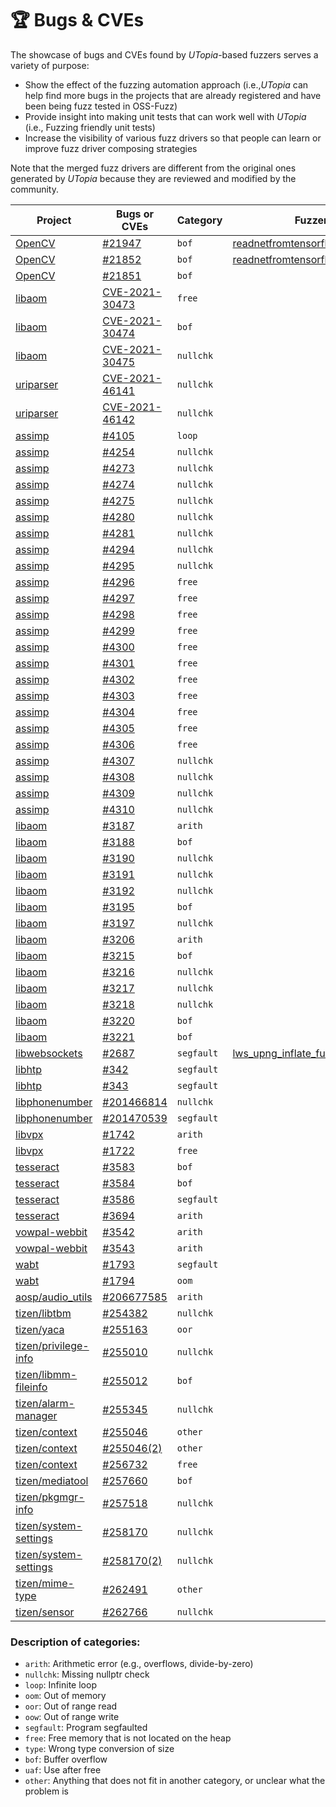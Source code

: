 # 🏆 Bugs & CVEs 

The showcase of bugs and CVEs found by *UTopia*-based fuzzers serves a variety of purpose:
- Show the effect of the fuzzing automation approach (i.e.,*UTopia* can help find more bugs in the projects that are already registered and have been being fuzz tested in OSS-Fuzz)
- Provide insight into making unit tests that can work well with *UTopia* (i.e., Fuzzing friendly unit tests)
- Increase the visibility of various fuzz drivers so that people can learn or improve fuzz driver composing strategies

Note that the merged fuzz drivers are different from the original ones generated by *UTopia* because they are reviewed and modified by the community.

Project | Bugs or CVEs | Category | Fuzzer
----- | ----------- | ------ | ---------
[OpenCV](https://github.com/opencv/opencv) | [#21947](https://github.com/opencv/opencv/issues/21947) | `bof` | [readnetfromtensorflow_fuzzer.cc](https://github.com/google/oss-fuzz/pull/7781)
[OpenCV](https://github.com/opencv/opencv) | [#21852](https://github.com/opencv/opencv/issues/21852) | `bof` | [readnetfromtensorflow_fuzzer.cc](https://github.com/google/oss-fuzz/pull/7781)
[OpenCV](https://github.com/opencv/opencv) | [#21851](https://github.com/opencv/opencv/issues/21851) | `bof` |
[libaom](https://aomedia.googlesource.com/aom/) | [CVE-2021-30473](https://cve.mitre.org/cgi-bin/cvename.cgi?name=CVE-2021-30473) | `free` |
[libaom](https://aomedia.googlesource.com/aom/) | [CVE-2021-30474](https://cve.mitre.org/cgi-bin/cvename.cgi?name=CVE-2021-30474) | `bof` |
[libaom](https://aomedia.googlesource.com/aom/) | [CVE-2021-30475](https://cve.mitre.org/cgi-bin/cvename.cgi?name=CVE-2021-30475) | `nullchk` |
[uriparser](https://github.com/uriparser/uriparser) | [CVE-2021-46141](https://cve.mitre.org/cgi-bin/cvename.cgi?name=CVE-2021-46141) | `nullchk` |
[uriparser](https://github.com/uriparser/uriparser) | [CVE-2021-46142](https://cve.mitre.org/cgi-bin/cvename.cgi?name=CVE-2021-46142) | `nullchk` |
[assimp](https://github.com/assimp/assimp) | [#4105](https://github.com/assimp/assimp/issues/4105) | `loop` |
[assimp](https://github.com/assimp/assimp) | [#4254](https://github.com/assimp/assimp/issues/4254) | `nullchk` |
[assimp](https://github.com/assimp/assimp) | [#4273](https://github.com/assimp/assimp/issues/4273) | `nullchk` |
[assimp](https://github.com/assimp/assimp) | [#4274](https://github.com/assimp/assimp/issues/4274) | `nullchk` |
[assimp](https://github.com/assimp/assimp) | [#4275](https://github.com/assimp/assimp/issues/4275) | `nullchk` |
[assimp](https://github.com/assimp/assimp) | [#4280](https://github.com/assimp/assimp/issues/4280) | `nullchk` |
[assimp](https://github.com/assimp/assimp) | [#4281](https://github.com/assimp/assimp/issues/4281) | `nullchk` |
[assimp](https://github.com/assimp/assimp) | [#4294](https://github.com/assimp/assimp/issues/4294) | `nullchk` |
[assimp](https://github.com/assimp/assimp) | [#4295](https://github.com/assimp/assimp/issues/4295) | `nullchk` |
[assimp](https://github.com/assimp/assimp) | [#4296](https://github.com/assimp/assimp/issues/4296) | `free` |
[assimp](https://github.com/assimp/assimp) | [#4297](https://github.com/assimp/assimp/issues/4297) | `free` |
[assimp](https://github.com/assimp/assimp) | [#4298](https://github.com/assimp/assimp/issues/4298) | `free` |
[assimp](https://github.com/assimp/assimp) | [#4299](https://github.com/assimp/assimp/issues/4299) | `free` |
[assimp](https://github.com/assimp/assimp) | [#4300](https://github.com/assimp/assimp/issues/4300) | `free` |
[assimp](https://github.com/assimp/assimp) | [#4301](https://github.com/assimp/assimp/issues/4301) | `free` |
[assimp](https://github.com/assimp/assimp) | [#4302](https://github.com/assimp/assimp/issues/4302) | `free` |
[assimp](https://github.com/assimp/assimp) | [#4303](https://github.com/assimp/assimp/issues/4303) | `free` |
[assimp](https://github.com/assimp/assimp) | [#4304](https://github.com/assimp/assimp/issues/4304) | `free` |
[assimp](https://github.com/assimp/assimp) | [#4305](https://github.com/assimp/assimp/issues/4305) | `free` |
[assimp](https://github.com/assimp/assimp) | [#4306](https://github.com/assimp/assimp/issues/4306) | `free` |
[assimp](https://github.com/assimp/assimp) | [#4307](https://github.com/assimp/assimp/issues/4307) | `nullchk` |
[assimp](https://github.com/assimp/assimp) | [#4308](https://github.com/assimp/assimp/issues/4308) | `nullchk` |
[assimp](https://github.com/assimp/assimp) | [#4309](https://github.com/assimp/assimp/issues/4309) | `nullchk` |
[assimp](https://github.com/assimp/assimp) | [#4310](https://github.com/assimp/assimp/issues/4310) | `nullchk` |
[libaom](https://aomedia.googlesource.com/aom/) | [#3187](https://bugs.chromium.org/p/aomedia/issues/detail?id=3187) | `arith` |
[libaom](https://aomedia.googlesource.com/aom/) | [#3188](https://bugs.chromium.org/p/aomedia/issues/detail?id=3188) | `bof` |
[libaom](https://aomedia.googlesource.com/aom/) | [#3190](https://bugs.chromium.org/p/aomedia/issues/detail?id=3190) | `nullchk` |
[libaom](https://aomedia.googlesource.com/aom/) | [#3191](https://bugs.chromium.org/p/aomedia/issues/detail?id=3191) | `nullchk` |
[libaom](https://aomedia.googlesource.com/aom/) | [#3192](https://bugs.chromium.org/p/aomedia/issues/detail?id=3192) | `nullchk` |
[libaom](https://aomedia.googlesource.com/aom/) | [#3195](https://bugs.chromium.org/p/aomedia/issues/detail?id=3195) | `bof` |
[libaom](https://aomedia.googlesource.com/aom/) | [#3197](https://bugs.chromium.org/p/aomedia/issues/detail?id=3197) | `nullchk` |
[libaom](https://aomedia.googlesource.com/aom/) | [#3206](https://bugs.chromium.org/p/aomedia/issues/detail?id=3206) | `arith` |
[libaom](https://aomedia.googlesource.com/aom/) | [#3215](https://bugs.chromium.org/p/aomedia/issues/detail?id=3215) | `bof` |
[libaom](https://aomedia.googlesource.com/aom/) | [#3216](https://bugs.chromium.org/p/aomedia/issues/detail?id=3216) | `nullchk` |
[libaom](https://aomedia.googlesource.com/aom/) | [#3217](https://bugs.chromium.org/p/aomedia/issues/detail?id=3217) | `nullchk` |
[libaom](https://aomedia.googlesource.com/aom/) | [#3218](https://bugs.chromium.org/p/aomedia/issues/detail?id=3218) | `nullchk` |
[libaom](https://aomedia.googlesource.com/aom/) | [#3220](https://bugs.chromium.org/p/aomedia/issues/detail?id=3220) | `bof` |
[libaom](https://aomedia.googlesource.com/aom/) | [#3221](https://bugs.chromium.org/p/aomedia/issues/detail?id=3221) | `bof` |
[libwebsockets](https://github.com/warmcat/libwebsockets) | [#2687](https://github.com/warmcat/libwebsockets/issues/2687) | `segfault` | [lws_upng_inflate_fuzzer.cpp](https://github.com/google/oss-fuzz/pull/7977)
[libhtp](https://github.com/OISF/libhtp) | [#342](https://github.com/OISF/libhtp/issues/342) | `segfault` |
[libhtp](https://github.com/OISF/libhtp) | [#343](https://github.com/OISF/libhtp/issues/343) | `segfault` |
[libphonenumber](https://github.com/google/libphonenumber) | [#201466814](https://issuetracker.google.com/issues/201466814) | `nullchk` |
[libphonenumber](https://github.com/google/libphonenumber) | [#201470539](https://issuetracker.google.com/issues/201470539) | `segfault` |
[libvpx](https://github.com/webmproject/libvpx) | [#1742](https://bugs.chromium.org/p/webm/issues/detail?id=1742#c3) | `arith` |
[libvpx](https://github.com/webmproject/libvpx) | [#1722](https://bugs.chromium.org/p/webm/issues/detail?id=1722#c11) | `free` |
[tesseract](https://github.com/tesseract-ocr/tesseract) | [#3583](https://github.com/tesseract-ocr/tesseract/issues/3583) | `bof` |
[tesseract](https://github.com/tesseract-ocr/tesseract) | [#3584](https://github.com/tesseract-ocr/tesseract/issues/3584) | `bof` |
[tesseract](https://github.com/tesseract-ocr/tesseract) | [#3586](https://github.com/tesseract-ocr/tesseract/issues/3586) | `segfault` |
[tesseract](https://github.com/tesseract-ocr/tesseract) | [#3694](https://github.com/tesseract-ocr/tesseract/issues/3694) | `arith` |
[vowpal-webbit](https://github.com/VowpalWabbit/vowpal_wabbit) | [#3542](https://github.com/VowpalWabbit/vowpal_wabbit/issues/3542) | `arith` |
[vowpal-webbit](https://github.com/VowpalWabbit/vowpal_wabbit) | [#3543](https://github.com/VowpalWabbit/vowpal_wabbit/issues/3543) | `arith` |
[wabt](https://github.com/WebAssembly/wabt) | [#1793](https://github.com/WebAssembly/wabt/issues/1793) | `segfault` |
[wabt](https://github.com/WebAssembly/wabt) | [#1794](https://github.com/WebAssembly/wabt/issues/1794) | `oom` |
[aosp/audio_utils](https://issuetracker.google.com/issues/206677585) | [#206677585](https://issuetracker.google.com/action/issues/206677585/attachments/35499109?download=true) | `arith` |
[tizen/libtbm](https://review.tizen.org/gerrit/#/admin/projects/platform/core/uifw/libtbm) | [#254382](https://review.tizen.org/gerrit/#/c/platform/core/uifw/libtbm/+/254382/) | `nullchk` |
[tizen/yaca](https://review.tizen.org/gerrit/#/admin/projects/platform/core/security/yaca) | [#255163](https://review.tizen.org/gerrit/#/c/platform/core/security/yaca/+/255163/) | `oor` |
[tizen/privilege-info](https://review.tizen.org/gerrit/#/admin/projects/platform/core/security/privilege-info) | [#255010](https://review.tizen.org/gerrit/#/c/platform/core/security/privilege-info/+/255010/) | `nullchk` |
[tizen/libmm-fileinfo](https://review.tizen.org/gerrit/#/admin/projects/platform/core/multimedia/libmm-fileinfo) | [#255012](https://review.tizen.org/gerrit/#/c/platform/core/multimedia/libmm-fileinfo/+/255012/) | `bof` |
[tizen/alarm-manager](https://review.tizen.org/gerrit/#/admin/projects/platform/core/appfw/alarm-manager) | [#255345](https://review.tizen.org/gerrit/#/c/platform/core/appfw/alarm-manager/+/255345/) | `nullchk` |
[tizen/context](https://review.tizen.org/gerrit/#/admin/projects/platform/core/api/context) | [#255046](https://review.tizen.org/gerrit/#/c/platform/core/api/context/+/255046/) | `other` |
[tizen/context](https://review.tizen.org/gerrit/#/admin/projects/platform/core/api/context) | [#255046(2)](https://review.tizen.org/gerrit/#/c/platform/core/api/context/+/255046/) | `other` |
[tizen/context](https://review.tizen.org/gerrit/#/admin/projects/platform/core/api/context) | [#256732](https://review.tizen.org/gerrit/#/c/platform/core/api/context/+/256732/) | `free` |
[tizen/mediatool](https://review.tizen.org/gerrit/#/admin/projects/platform/core/api/mediatool) | [#257660](https://review.tizen.org/gerrit/#/c/platform/core/api/mediatool/+/257660/) | `bof` |
[tizen/pkgmgr-info](https://review.tizen.org/gerrit/#/admin/projects/platform/core/appfw/pkgmgr-info) | [#257518](https://review.tizen.org/gerrit/#/c/platform/core/appfw/pkgmgr-info/+/257518/) | `nullchk` |
[tizen/system-settings](https://review.tizen.org/gerrit/#/admin/projects/platform/core/api/system-settings) | [#258170](https://review.tizen.org/gerrit/#/c/platform/core/api/system-settings/+/258170/) | `nullchk` |
[tizen/system-settings](https://review.tizen.org/gerrit/#/admin/projects/platform/core/api/system-settings) | [#258170(2)](https://review.tizen.org/gerrit/#/c/platform/core/api/system-settings/+/258170/) | `nullchk` |
[tizen/mime-type](https://review.tizen.org/gerrit/#/admin/projects/platform/core/api/mime-type) | [#262491](https://review.tizen.org/gerrit/#/c/platform/core/api/mime-type/+/262491/) | `other` |
[tizen/sensor](https://review.tizen.org/gerrit/#/admin/projects/platform/core/api/sensor) | [#262766](https://review.tizen.org/gerrit/#/c/platform/core/api/sensor/+/262766/) | `nullchk` |



### Description of categories:

* `arith`: Arithmetic error (e.g., overflows, divide-by-zero)
* `nullchk`: Missing nullptr check
* `loop`: Infinite loop
* `oom`: Out of memory
* `oor`: Out of range read
* `oow`: Out of range write
* `segfault`: Program segfaulted
* `free`: Free memory that is not located on the heap
* `type`: Wrong type conversion of size
* `bof`: Buffer overflow
* `uaf`: Use after free
* `other`: Anything that does not fit in another category, or unclear what the problem is